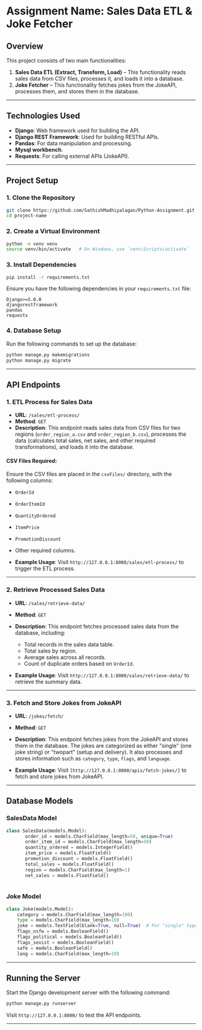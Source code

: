 
# **Assignment Name: Sales Data ETL & Joke Fetcher**

## **Overview**

This project consists of two main functionalities:
1. **Sales Data ETL (Extract, Transform, Load)** – This functionality reads sales data from CSV files, processes it, and loads it into a database.
2. **Joke Fetcher** – This functionality fetches jokes from the JokeAPI, processes them, and stores them in the database.

---

## **Technologies Used**

- **Django**: Web framework used for building the API.
- **Django REST Framework**: Used for building RESTful APIs.
- **Pandas**: For data manipulation and processing.
- **Mysql workbench**.
- **Requests**: For calling external APIs (JokeAPI).

---

## **Project Setup**

### **1. Clone the Repository**

```bash
git clone https://github.com/SathishMadhiyalagan/Python-Assignment.git
cd project-name
```

### **2. Create a Virtual Environment**

```bash
python -m venv venv
source venv/bin/activate   # On Windows, use `venv\Scripts\activate`
```

### **3. Install Dependencies**

```bash
pip install -r requirements.txt
```

Ensure you have the following dependencies in your `requirements.txt` file:

```
Django>=5.0.0
djangorestframework
pandas
requests
```

### **4. Database Setup**

Run the following commands to set up the database:

```bash
python manage.py makemigrations
python manage.py migrate
```

---

## **API Endpoints**

### **1. ETL Process for Sales Data**

- **URL**: `/sales/etl-process/`
- **Method**: `GET`
- **Description**: This endpoint reads sales data from CSV files for two regions (`order_region_a.csv` and `order_region_b.csv`), processes the data (calculates total sales, net sales, and other required transformations), and loads it into the database.

#### **CSV Files Required**:
Ensure the CSV files are placed in the `csvFiles/` directory, with the following columns:
- `OrderId`
- `OrderItemId`
- `QuantityOrdered`
- `ItemPrice`
- `PromotionDiscount`
- Other required columns.

- **Example Usage**: Visit `http://127.0.0.1:8000/sales/etl-process/` to trigger the ETL process.

---

### **2. Retrieve Processed Sales Data**

- **URL**: `/sales/retrieve-data/`
- **Method**: `GET`
- **Description**: This endpoint fetches processed sales data from the database, including:
  - Total records in the sales data table.
  - Total sales by region.
  - Average sales across all records.
  - Count of duplicate orders based on `OrderId`.

- **Example Usage**: Visit `http://127.0.0.1:8000/sales/retrieve-data/` to retrieve the summary data.

---

### **3. Fetch and Store Jokes from JokeAPI**

- **URL**: `/jokes/fetch/`
- **Method**: `GET`
- **Description**: This endpoint fetches jokes from the JokeAPI and stores them in the database. The jokes are categorized as either "single" (one joke string) or "twopart" (setup and delivery). It also processes and stores information such as `category`, `type`, `flags`, and `language`.

- **Example Usage**: Visit `[http://127.0.0.1:8000/apis/fetch-jokes/]` to fetch and store jokes from JokeAPI.

---

## **Database Models**

### **SalesData Model**
```python
class SalesData(models.Model):
       order_id = models.CharField(max_length=50, unique=True)
       order_item_id = models.CharField(max_length=50)
       quantity_ordered = models.IntegerField()
       item_price = models.FloatField()
       promotion_discount = models.FloatField()
       total_sales = models.FloatField()
       region = models.CharField(max_length=1)
       net_sales = models.FloatField()
    
```

### **Joke Model**
```python
class Joke(models.Model):
    category = models.CharField(max_length=100)
    type = models.CharField(max_length=10)
    joke = models.TextField(blank=True, null=True)  # For "single" type
    flags_nsfw = models.BooleanField()
    flags_political = models.BooleanField()
    flags_sexist = models.BooleanField()
    safe = models.BooleanField()
    lang = models.CharField(max_length=10)
```

---

## **Running the Server**

Start the Django development server with the following command:

```bash
python manage.py runserver
```

Visit `http://127.0.0.1:8000/` to test the API endpoints.

---
